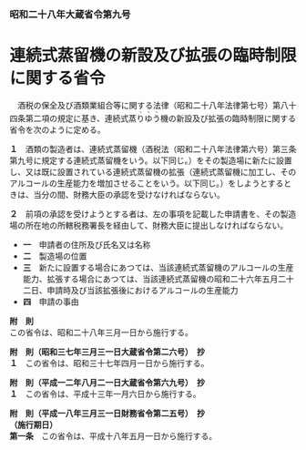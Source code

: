 ### 昭和二十八年大蔵省令第九号  
# 連続式蒸留機の新設及び拡張の臨時制限に関する省令  
　酒税の保全及び酒類業組合等に関する法律（昭和二十八年法律第七号）第八十四条第二項の規定に基き、連続式蒸<ruby>り<rt>ヽ</rt></ruby><ruby>ゆ<rt>ヽ</rt></ruby><ruby>う<rt>ヽ</rt></ruby>機の新設及び拡張の臨時制限に関する省令を次のように定める。  
  
**１**　酒類の製造者は、連続式蒸留機（酒税法（昭和二十八年法律第六号）第三条第九号に規定する連続式蒸留機をいう。以下同じ。）をその製造場に新たに設置し、又は既に設置されている連続式蒸留機の拡張（連続式蒸留機に加工し、そのアルコールの生産能力を増加させることをいう。以下同じ。）をしようとするときは、当分の間、財務大臣の承認を受けなければならない。  
  
**２**　前項の承認を受けようとする者は、左の事項を記載した申請書を、その製造場の所在地の所轄税務署長を経由して、財務大臣に提出しなければならない。  
* **一**　申請者の住所及び氏名又は名称  
* **二**　製造場の位置  
* **三**　新たに設置する場合にあつては、当該連続式蒸留機のアルコールの生産能力、拡張する場合にあつては、当該連続式蒸留機の昭和二十六年五月二十二日、申請時及び当該拡張後におけるアルコールの生産能力  
* **四**　申請の事由  
  
**附　則**  
この省令は、昭和二十八年三月一日から施行する。  
  
**附　則（昭和三七年三月三一日大蔵省令第二六号）　抄**  
**１**　この省令は、昭和三十七年四月一日から施行する。  
  
**附　則（平成一二年八月二一日大蔵省令第六九号）　抄**  
**１**　この省令は、平成十三年一月六日から施行する。  
  
**附　則（平成一八年三月三一日財務省令第二五号）　抄**  
**（施行期日）**  
**第一条**　この省令は、平成十八年五月一日から施行する。  
  

